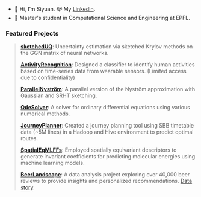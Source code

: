 - 👋 Hi, I’m Siyuan. 📪 My [LinkedIn](https://www.linkedin.com/in/siyuan-cheng-65b979352/).
- 📖 Master's student in Computational Science and Engineering at EPFL.
  
<!---
[cv](https://drive.google.com/file/d/1lnI02_Zn-eL94Jr_PW2yrxt5aNaQOncs/view?usp=sharing) and
--->

### Featured Projects
> **[sketchedUQ](https://github.com/sucharush/sketched-uncertainty-score)**: Uncertainty estimation via sketched Krylov methods on the GGN matrix of neural networks.
>
> **[ActivityRecognition](https://github.com/EPFL-ICE/Activity-recognition)**: Designed a classifier to identify human activities based on time-series data from wearable sensors. (Limited access due to confidentiality)
>
> **[ParallelNyström](https://github.com/sucharush/parallel-Nystrom)**: A parallel version of the Nyström approximation with Gaussian and SRHT sketching.
> 
> **[OdeSolver](https://github.com/sucharush/ODE-solvers)**: A solver for ordinary differential equations using various numerical methods.
> 
> **[JourneyPlanner](https://github.com/sucharush/Robust-journey-planner)**: Created a journey planning tool using SBB timetable data (~5M lines) in a Hadoop and Hive environment to predict optimal routes.
> 
> **[SpatialEqMLFFs](https://github.com/CS-433/ml-project-2-cross-entropy)**: Employed spatially equivariant descriptors to generate invariant coefficients for predicting molecular energies using machine learning models.
> 
> **[BeerLandscape](https://github.com/sucharush/ada-2023-project-badanalysist)**: A data analysis project exploring over 40,000 beer reviews to provide insights and personalized recommendations. [Data story](https://epfl-ada.github.io/ada-2023-project-badanalysist/)
> 

<!---
sucharush/sucharush is a ✨ special ✨ repository because its `README.md` (this file) appears on your GitHub profile.
You can click the Preview link to take a look at your changes.
--->
